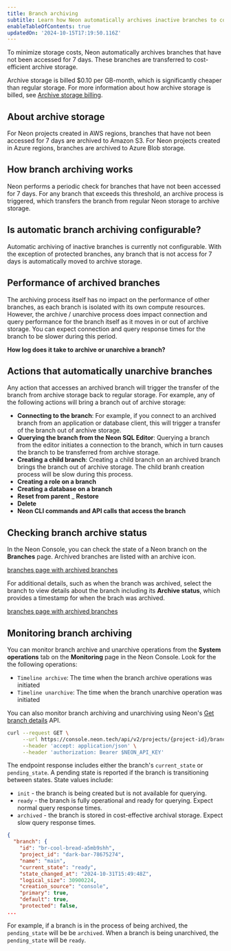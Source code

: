 ```yaml
---
title: Branch archiving
subtitle: Learn how Neon automatically archives inactive branches to cost-effective object storage
enableTableOfContents: true
updatedOn: '2024-10-15T17:19:50.116Z'
---
```


To minimize storage costs, Neon automatically archives branches that have not been accessed for 7 days. These branches are transferred to cost-efficient archive storage. 

Archive storage is billed $0.10 per GB-month, which is significantly cheaper than regular storage. For more information about how archive storage is billed, see [Archive storage billing](#tbd).

## About archive storage

For Neon projects created in AWS regions, branches that have not been accessed for 7 days are archived to Amazon S3. For Neon projects created in Azure regions, branches are archived to Azure Blob storage.

## How branch archiving works

Neon performs a periodic check for branches that have not been accessed for 7 days. For any branch that exceeds this threshold, an archive process is triggered, which transfers the branch from regular Neon storage to archive storage.

## Is automatic branch archiving configurable?

Automatic archiving of inactive branches is currently not configurable. With the exception of protected branches, any branch that is not access for 7 days is automatically moved to archive storage.

## Performance of archived branches

The archiving process itself has no impact on the performance of other branches, as each branch is isolated with its own compute resources. However, the archive / unarchive process does impact connection and query performance for the branch itself as it moves in or out of archive storage. You can expect connection and query response times for the branch to be slower during this period.

**How log does it take to archive or unarchive a branch?**

## Actions that automatically unarchive branches

Any action that accesses an archived branch will trigger the transfer of the branch from archive storage back to regular storage. For example, any of the following actions will bring a branch out of archive storage:

- **Connecting to the branch**: For example, if you connect to an archived branch from an application or database client, this will trigger a transfer of the branch out of archive storage. 
- **Querying the branch from the Neon SQL Editor**: Querying a branch from the editor initiates a connection to the branch, which in turn causes the branch to be transferred from archive storage.
- **Creating a child branch**: Creating a child branch on an archived branch brings the branch out of archive storage. The child branh creation process will be slow during this process.
- **Creating a role on a branch**
- **Creating a database on a branch**
- **Reset from parent**
_ **Restore**
- **Delete**
- **Neon CLI commands and API calls that access the branch**

## Checking branch archive status

In the Neon Console, you can check the state of a Neon branch on the **Branches** page. Archived branches are listed with an archive icon.

[branches page with archived branches](/docs/guides/archived_branches.png)

For additional details, such as when the branch was archived, select the branch to view details about the branch including its **Archive status**, which provides a timestamp for when the brach was archived.

[branches page with archived branches](/docs/guides/archived_branch_status.png)

## Monitoring branch archiving

You can monitor branch archive and unarchive operations from the **System operations** tab on the **Monitoring** page in the Neon Console. Look for the the following operations:

- `Timeline archive`: The time when the branch archive operations was initiated
- `Timeline unarchive`: The time when the branch unarchive operation was initiated

You can also monitor branch archiving and unarchiving using Neon's [Get branch details](https://api-docs.neon.tech/reference/getprojectbranch) API. 

```bash
curl --request GET \
     --url https://console.neon.tech/api/v2/projects/{project-id}/branches/{branch_id} \
     --header 'accept: application/json' \
     --header 'authorization: Bearer $NEON_API_KEY'
```

The endpoint response includes either the branch's `current_state` or `pending_state`. A pending state is reported if the branch is transitioning between states. State values include:

- `init` - the branch is being created but is not available for querying.
- `ready` - the branch is fully operational and ready for querying. Expect normal query response times.
- `archived` - the branch is stored in cost-effective archival storage. Expect slow query response times.

```json {6}
{
  "branch": {
    "id": "br-cool-bread-a5mb9shh",
    "project_id": "dark-bar-78675274",
    "name": "main",
    "current_state": "ready",
    "state_changed_at": "2024-10-31T15:49:48Z",
    "logical_size": 30900224,
    "creation_source": "console",
    "primary": true,
    "default": true,
    "protected": false,
...
```

For example, if a branch is in the process of being archived, the `pending_state` will be be `archived`. When a branch is being unarchived, the `pending_state`  will be `ready`.
